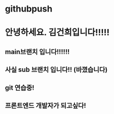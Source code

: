 # githubpush

# 안녕하세요. 김건희입니다!!!!!

## main브랜치 입니다!!!!!!

## 사실 sub 브랜치 입니다!! (바꼈습니다)

## git 연습중!

## 프론트엔드 개발자가 되고싶다!
